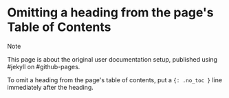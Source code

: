 # Omitting a heading from the page's Table of Contents

> [!Note]
> This page is about the original user documentation setup, published using #jekyll on #github-pages.

To omit a heading from the page's table of contents, put a `{: .no_toc }` line immediately after the heading.
